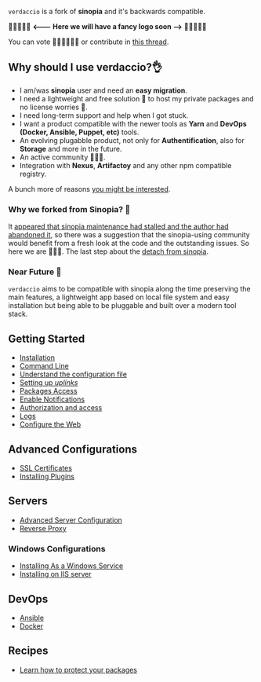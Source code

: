 

`verdaccio` is a fork of **sinopia** and it's backwards compatible.

🚀🚨🚨🚨🚨 **<--- Here we will have a fancy logo soon -->** 🚨🚨🚨🚨🚀

You can vote 👍🏻👍🏻👍🏻 or contribute in [this thread](https://github.com/verdaccio/verdaccio/issues/237).

## Why should I use verdaccio?👌


* I am/was **sinopia** user and need an **easy migration**.
* I need a lightweight and free solution 🎉 to host my private packages and no license worries 🎊.
* I need long-term support and help when I got stuck.
* I want a product compatible with the newer tools as **Yarn** and **DevOps (Docker, Ansible, Puppet, etc)** tools.
* An evolving plugabble product, not only for **Authentification**, also for **Storage** and more in the future.
* An active community 🙋‍♂️🙋.
* Integration with **Nexus**, **Artifactoy** and any other npm compatible registry.

A bunch more of reasons [you might be interested](https://medium.com/@jotadeveloper/five-use-cases-where-a-npm-private-proxy-fits-in-your-workflow-632a81779c14).

### Why we forked from Sinopia? 🚀

It [appeared that sinopia maintenance had stalled and the author had abandoned it](https://github.com/rlidwka/sinopia/issues/376),
so there was a suggestion that the sinopia-using community would benefit
from a fresh look at the code and the outstanding issues. So here we are 🎉🎉🎉.  The last step about the [detach from sinopia](https://github.com/verdaccio/verdaccio/issues/38).

### Near Future 🚧

`verdaccio` aims to be compatible with sinopia along the time preserving the main features, a lightweight app based on local file system and easy installation but being able to be pluggable and built over a modern tool stack.


## Getting Started

* [Installation](install.md)
* [Command Line](cli.md)
* [Understand the configuration file](config.md)
* [Setting up *uplinks*](uplinks.md)
* [Packages Access](packages.md)
* [Enable Notifications](notifications.md)
* [Authorization and access](auth.md)
* [Logs](logger.md)
* [Configure the Web](web.md)

## Advanced Configurations

* [SSL Certificates](ssl.md)
* [Installing Plugins](plugins.md)

## Servers

* [Advanced Server Configuration](server.md)
* [Reverse Proxy](reverse-proxy.md)

### Windows Configurations

* [Installing As a Windows Service](windows.md)
* [Installing on IIS server](iis-server.md)

## DevOps

* [Ansible](ansible.md)
* [Docker](docker.md)

## Recipes

* [Learn how to protect your packages](recipes/protect-your-dependencies.md)
